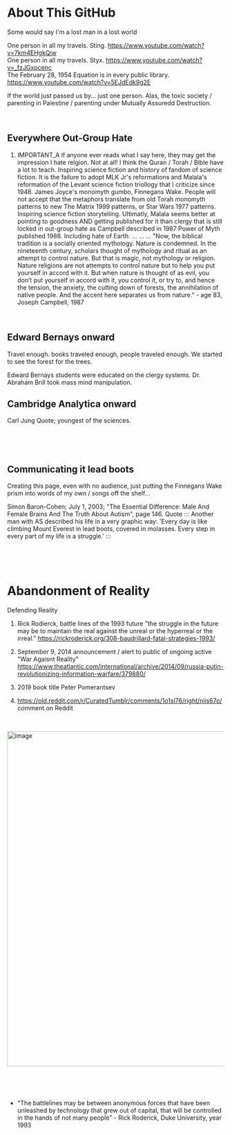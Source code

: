 # About This GitHub

Some would say I'm a lost man in a lost world

One person in all my travels.  Sting.  https://www.youtube.com/watch?v=7km4EHgkQiw     
One person in all my travels. Styx.  https://www.youtube.com/watch?v=_fzJGxpcenc     
The February 28, 1954 Equation is in every public library.   https://www.youtube.com/watch?v=5EJdEdk9g2E   

If the world just passed us by... just one person. Alas, the toxic society / parenting in Palestine / parenting under Mutually Assuredd Destruction.

&nbsp;

## Everywhere Out-Group Hate

1. IMPORTANT_A if anyone ever reads what I say here, they may get the impression I hate relgion. Not at all! I think the Quran / Torah / Bible have a lot to teach. Inspiring science fiction and history of fandom of science fiction. It is the failure to adopt MLK Jr's reformations and Malala's reformation of the Levant science fiction triollogy that I criticize since 1948. James Joyce's monomyth gumbo, Finnegans Wake. People will not accept that the metaphors translate from old Torah monomyth patterns to new The Matrix 1999 patterns, or Star Wars 1977 patterns. Inspiring science fiction storytelling. Ultimatly, Malala seems better at pointing to goodness AND getting published for it than clergy that is still locked in out-group hate as Campbell described in 1987 Power of Myth published 1988. Including hate of Earth. ... ... ... "Now, the biblical tradition is a socially oriented mythology. Nature is condemned. In the nineteenth century, scholars thought of mythology and ritual as an attempt to control nature. But that is magic, not mythology or religion. Nature religions are not attempts to control nature but to help you put yourself in accord with it. But when nature is thought of as evil, you don’t put yourself in accord with it, you control it, or try to, and hence the tension, the anxiety, the cutting down of forests, the annihilation of native people. And the accent here separates us from nature." - age 83, Joseph Campbell, 1987


&nbsp;

## Edward Bernays onward

Travel enough. books traveled enough, people traveled enough. We started to see the forest for the trees.

Edward Bernays students were educated on the clergy systems. Dr. Abraham Brill took mass mind manipulation.

## Cambridge Analytica onward

Carl Jung Quote; youngest of the sciences.


&nbsp;

&nbsp;

## Communicating it lead boots

Creating this page, even with no audience, just putting the Finnegans Wake prism into words of my own / songs off the shelf...

Simon Baron-Cohen; July 1, 2003; "The Essential Difference: Male And Female Brains And The Truth About Autism", page 146. Quote ::: Another man with AS described his life in a very graphic way: 'Every day is like climbing Mount Everest in lead boots, covered in molasses. Every step in every part of my life is a struggle.' :::

&nbsp;

&nbsp;

# Abandonment of Reality

Defending Reality

1. Rick Rodierck, battle lines of the 1993 future "the struggle in the future may be to maintain the real against the unreal or the hyperreal or the irreal." https://rickroderick.org/308-baudrillard-fatal-strategies-1993/

2. September 9, 2014 announcement / alert to public of ongoing active "War Agaisnt Reality" https://www.theatlantic.com/international/archive/2014/09/russia-putin-revolutionizing-information-warfare/379880/

3. 2019 book title Peter Pomerantsev 

4. https://old.reddit.com/r/CuratedTumblr/comments/1o1sl76/right/niis67o/ comment on Reddit

&nbsp;

<img width="1056" height="774" alt="image" src="https://github.com/user-attachments/assets/0b157cdb-f514-43c1-81ef-18ab20184039" />

&nbsp;

&nbsp;

* "The battlelines may be between anonymous forces that have been unleashed by technology that grew out of capital, that will be controlled in the hands of not many people" - Rick Roderick, Duke University, year 1993
